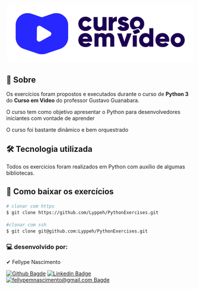 <h1 align="center"> 
    <img src="./cursoemvideo-logo.png">
</h1>

## 📖 Sobre

Os exercícios foram propostos e executados durante o curso de **Python 3** do **Curso em Video** do professor Gustavo Guanabara.

O curso tem como objetivo apresentar o Python para desenvolvedores iniciantes com vontade de aprender

O curso foi bastante dinâmico e bem orquestrado

## 🛠️ Tecnologia utilizada

Todos os exercicios foram realizados em Python com auxílio de algumas bibliotecas.

## 💾 Como baixar os exercícios
```bash
# clonar com https
$ git clone https://github.com/Lyppeh/PythonExercises.git

#clonar com ssh
$ git clone git@github.com:Lyppeh/PythonExercises.git
```
### 💻 desenvolvido por:

✔ Fellype Nascimento

[![Github Bagde](https://img.shields.io/badge/GitHub-100000?style=flat-square-border&logo=github&logoColor=white)](https://github.com/Lyppeh)
[![Linkedin Badge](https://img.shields.io/badge/-LinkedIn-blue?style=flat-square-border&logo=Linkedin&logoColor=white&link=https://www.linkedin.com/in/fellypenascimentodev/)](https://www.linkedin.com/in/fellypenascimentodev/)
[![fellypemnascimento@gmail.com Bagde](https://img.shields.io/badge/Gmail-D14836?style=flat-square-border&logo=gmail&logoColor=white)](mailto:fellypemnascimento@gmail.com)
